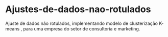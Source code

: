 # Ajustes-de-dados-nao-rotulados
Ajuste de dados não rotulados, implementando modelo de clusterização K-means , para uma empresa do setor de consultoria e marketing.
